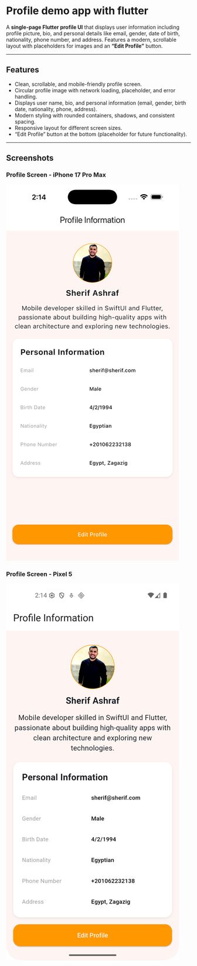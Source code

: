 # Profile demo app with flutter

A **single-page Flutter profile UI** that displays user information including profile picture, bio, and personal details like email, gender, date of birth, nationality, phone number, and address. Features a modern, scrollable layout with placeholders for images and an **“Edit Profile”** button.

---

## Features

- Clean, scrollable, and mobile-friendly profile screen.
- Circular profile image with network loading, placeholder, and error handling.
- Displays user name, bio, and personal information (email, gender, birth date, nationality, phone, address).
- Modern styling with rounded containers, shadows, and consistent spacing.
- Responsive layout for different screen sizes.
- “Edit Profile” button at the bottom (placeholder for future functionality).

---

## Screenshots

### Profile Screen - iPhone 17 Pro Max
![Profile Screen - iPhone 17 Pro Max](assets/screenshots/profile_screen_iphone-17-pro-max.png)

### Profile Screen - Pixel 5
![Profile Screen - Pixel 5](assets/screenshots/profile_screen_pixel-5.png)
